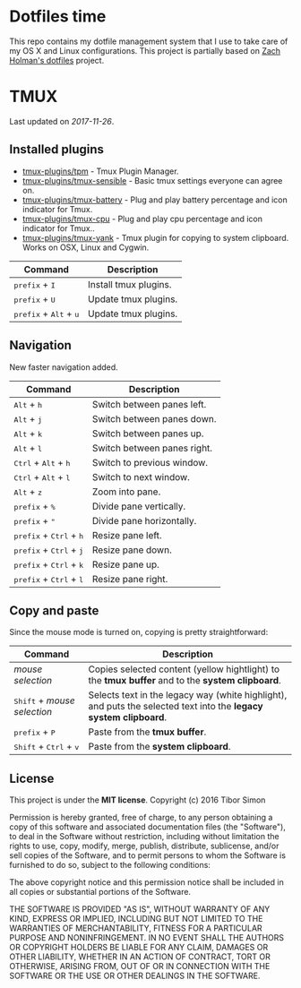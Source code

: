 # Dotfiles time

This repo contains my dotfile management system that I use to take care of my
OS X and Linux configurations. This project is partially based on
[Zach Holman's dotfiles](https://github.com/holman/dotfiles) project.



# TMUX

Last updated on _2017-11-26_.

## Installed plugins

* [tmux-plugins/tpm](https://github.com/tmux-plugins/tpm) - Tmux Plugin Manager.
* [tmux-plugins/tmux-sensible](https://github.com/tmux-plugins/tmux-sensible) - Basic tmux settings everyone can agree on.
* [tmux-plugins/tmux-battery](https://github.com/tmux-plugins/tmux-battery) - Plug and play battery percentage and icon indicator for Tmux.
* [tmux-plugins/tmux-cpu](https://github.com/tmux-plugins/tmux-cpu) - Plug and play cpu percentage and icon indicator for Tmux..
* [tmux-plugins/tmux-yank](https://github.com/tmux-plugins/tmux-yank) - Tmux plugin for copying to system clipboard. Works on OSX, Linux and Cygwin.

| Command | Description |
| --- | --- |
| <kbd>prefix</kbd> + <kbd>I</kbd>  | Install tmux plugins.  |
| <kbd>prefix</kbd> + <kbd>U</kbd>  | Update tmux plugins.  |
| <kbd>prefix</kbd> + <kbd>Alt</kbd> + <kbd>u</kbd>  | Update tmux plugins.  |

## Navigation

New faster navigation added.

| Command | Description |
| --- | --- |
| <kbd>Alt</kbd> + <kbd>h</kbd>  | Switch between panes left.  |
| <kbd>Alt</kbd> + <kbd>j</kbd>  | Switch between panes down.  |
| <kbd>Alt</kbd> + <kbd>k</kbd>  | Switch between panes up.  |
| <kbd>Alt</kbd> + <kbd>l</kbd>  | Switch between panes right.  |
| <kbd>Ctrl</kbd> + <kbd>Alt</kbd> + <kbd>h</kbd>  | Switch to previous window.  |
| <kbd>Ctrl</kbd> + <kbd>Alt</kbd> + <kbd>l</kbd>  | Switch to next window.  |
| <kbd>Alt</kbd> + <kbd>z</kbd>  | Zoom into pane.  |
| <kbd>prefix</kbd> + <kbd>%</kbd>  | Divide pane vertically.  |
| <kbd>prefix</kbd> + <kbd>"</kbd>  | Divide pane horizontally.  |
| <kbd>prefix</kbd> + <kbd>Ctrl</kbd> + <kbd>h</kbd> | Resize pane left. |
| <kbd>prefix</kbd> + <kbd>Ctrl</kbd> + <kbd>j</kbd> | Resize pane down. |
| <kbd>prefix</kbd> + <kbd>Ctrl</kbd> + <kbd>k</kbd> | Resize pane up. |
| <kbd>prefix</kbd> + <kbd>Ctrl</kbd> + <kbd>l</kbd> | Resize pane right. |

## Copy and paste

Since the mouse mode is turned on, copying is pretty straightforward:

| Command | Description |
| --- | --- |
| _mouse selection_  | Copies selected content (yellow hightlight) to the __tmux buffer__ and to the __system clipboard__.  |
| <kbd>Shift</kbd> + _mouse selection_  | Selects text in the legacy way (white highlight), and puts the selected text into the __legacy system clipboard__.  |
| <kbd>prefix</kbd> + <kbd>P</kbd>  | Paste from the __tmux buffer__.  |
| <kbd>Shift</kbd> + <kbd>Ctrl</kbd> + <kbd>v</kbd>  | Paste from the __system clipboard__.  |







## License

This project is under the __MIT license__. 
Copyright (c) 2016 Tibor Simon

Permission is hereby granted, free of charge, to any person obtaining a copy of this software and associated documentation files (the "Software"), to deal in the Software without restriction, including without limitation the rights to use, copy, modify, merge, publish, distribute, sublicense, and/or sell copies of the Software, and to permit persons to whom the Software is furnished to do so, subject to the following conditions:

The above copyright notice and this permission notice shall be included in all copies or substantial portions of the Software.

THE SOFTWARE IS PROVIDED "AS IS", WITHOUT WARRANTY OF ANY KIND, EXPRESS OR IMPLIED, INCLUDING BUT NOT LIMITED TO THE WARRANTIES OF MERCHANTABILITY, FITNESS FOR A PARTICULAR PURPOSE AND NONINFRINGEMENT. IN NO EVENT SHALL THE AUTHORS OR COPYRIGHT HOLDERS BE LIABLE FOR ANY CLAIM, DAMAGES OR OTHER LIABILITY, WHETHER IN AN ACTION OF CONTRACT, TORT OR OTHERWISE, ARISING FROM, OUT OF OR IN CONNECTION WITH THE SOFTWARE OR THE USE OR OTHER DEALINGS IN THE SOFTWARE.


